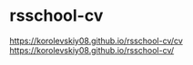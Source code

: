 # rsschool-cv
https://korolevskiy08.github.io/rsschool-cv/cv
https://korolevskiy08.github.io/rsschool-cv/
